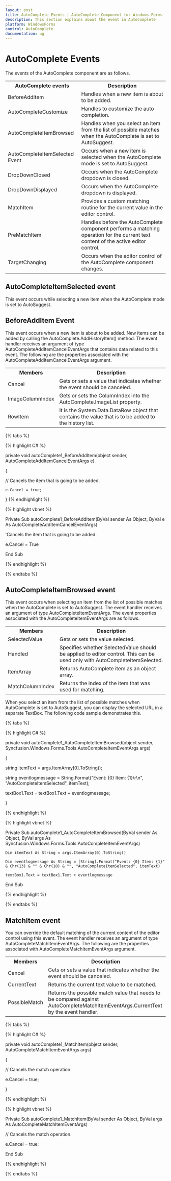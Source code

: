 ```yaml
---
layout: post
title: AutoComplete Events | AutoComplete Component for Windows Forms | Syncfusion
description: This section explains about the event in AutoComplete
platform: WindowsForms
control: AutoComplete
documentation: ug
---
```


# AutoComplete Events

The events of the AutoComplete component are as follows.

<table>
<tr>
<th>
AutoComplete events</th><th>
Description</th></tr>
<tr>
<td>
BeforeAddItem</td><td>
Handles when a new item is about to be added.</td></tr>
<tr>
<td>
AutoCompleteCustomize</td><td>
Handles to customize the auto completion.</td></tr>
<tr>
<td>
AutoCompleteItemBrowsed</td><td>
Handles when you select an item from the list of possible matches when the AutoComplete is set to AutoSuggest.</td></tr>
<tr>
<td>
AutoCompleteItemSelected Event</td><td>
Occurs when a new item is selected when the AutoComplete mode is set to AutoSuggest.</td></tr>
<tr>
<td>
DropDownClosed</td><td>
Occurs when the AutoComplete dropdown is closed.</td></tr>
<tr>
<td>
DropDownDisplayed</td><td>
Occurs when the AutoComplete dropdown is displayed.</td></tr>
<tr>
<td>
MatchItem</td><td>
Provides a custom matching routine for the current value in the editor control.</td></tr>
<tr>
<td>
PreMatchItem</td><td>
Handles before the AutoComplete component performs a matching operation for the current text content of the active editor control.</td></tr>
<tr>
<td> 
TargetChanging</td><td>
Occurs when the editor control of the AutoComplete component changes.</td></tr>
</table>

## AutoCompleteItemSelected event

This event occurs while selecting a new item when the AutoComplete mode is set to AutoSuggest.


## BeforeAddItem Event

This event occurs when a new item is about to be added. New items can be added by calling the AutoComplete.AddHistoryItem() method. The event handler receives an argument of type AutoCompleteAddItemCancelEventArgs that contains data related to this event. The following are the properties associated with the AutoCompleteAddItemCancelEventArgs argument.

<table>
<tr>
<th>
Members</th><th>
Description</th></tr>
<tr>
<td>
Cancel</td><td>
Gets or sets a value that indicates whether the event should be canceled.</td></tr>
<tr>
<td>
ImageColumnIndex</td><td>
Gets or sets the ColumnIndex into the AutoComplete.ImageList property.</td></tr>
<tr>
<td>
RowItem</td><td>
It is the System.Data.DataRow object that contains the value that is to be added to the history list.</td></tr>
</table>

{% tabs %}

{% highlight C# %}



private void autoComplete1_BeforeAddItem(object sender, AutoCompleteAddItemCancelEventArgs e)

{

   // Cancels the item that is going to be added.

    e.Cancel = true;

}
{% endhighlight %}

{% highlight vbnet %}

Private Sub autoComplete1_BeforeAddItem(ByVal sender As Object, ByVal e As AutoCompleteAddItemCancelEventArgs)

   'Cancels the item that is going to be added.   

   e.Cancel = True

End Sub

{% endhighlight %}

{% endtabs %}

## AutoCompleteItemBrowsed event

This event occurs when selecting an item from the list of possible matches when the AutoComplete is set to AutoSuggest. The event handler receives an argument of type AutoCompleteItemEventArgs. The event properties associated with the AutoCompleteItemEventArgs are as follows.

<table>
<tr>
<th>
Members</th><th>
Description</th></tr>
<tr>
<td>
SelectedValue</td><td>
Gets or sets the value selected.</td></tr>
<tr>
<td>
Handled</td><td>
Specifies whether SelectedValue should be applied to editor control. This can be used only with AutoCompleteItemSelected.</td></tr>
<tr>
<td>
ItemArray</td><td>
Returns AutoComplete item as an object array.</td></tr>
<tr>
<td>
MatchColumnIndex</td><td>
Returns the index of the item that was used for matching.</td></tr>
</table>

When you select an item from the list of possible matches when AutoComplete is set to AutoSuggest, you can display the selected URL in a separate TextBox. The following code sample demonstrates this.

{% tabs %}

{% highlight C# %}


private void autoComplete1_AutoCompleteItemBrowsed(object sender, Syncfusion.Windows.Forms.Tools.AutoCompleteItemEventArgs args)

{

   string itemText = args.ItemArray[0].ToString();

   string eventlogmessage = String.Format("Event: {0} Item: {1}\r\n", "AutoCompleteItemSelected", itemText);

   textBox1.Text = textBox1.Text + eventlogmessage;

}

{% endhighlight %}


{% highlight vbnet %}

Private Sub autoComplete1_AutoCompleteItemBrowsed(ByVal sender As Object, ByVal args As Syncfusion.Windows.Forms.Tools.AutoCompleteItemEventArgs)

    Dim itemText As String = args.ItemArray(0).ToString()

    Dim eventlogmessage As String = [String].Format("Event: {0} Item: {1}" & Chr(13) & "" & Chr(10) & "", "AutoCompleteItemSelected", itemText)

    textBox1.Text = textBox1.Text + eventlogmessage

End Sub

{% endhighlight %}

{% endtabs %}

## MatchItem event

You can override the default matching of the current content of the editor control using this event. The event handler receives an argument of type AutoCompleteMatchItemEventArgs. The following are the properties associated with AutoCompleteMatchItemEventArgs argument.

<table>
<tr>
<th>
Members</th><th>
Description</th></tr>
<tr>
<td>
Cancel</td><td>
Gets or sets a value that indicates whether the event should be canceled.</td></tr>
<tr>
<td>
CurrentText</td><td>
Returns the current text value to be matched.</td></tr>
<tr>
<td>
PossibleMatch</td><td>
Returns the possible match value that needs to be compared against AutoCompleteMatchItemEventArgs.CurrentText by the event handler.</td></tr>
</table>

{% tabs %}

{% highlight C# %}


private void autoComplete1_MatchItem(object sender, AutoCompleteMatchItemEventArgs args)

{

   // Cancels the match operation.

   e.Cancel = true;

}

{% endhighlight %}

{% highlight vbnet %}

Private Sub autoComplete1_MatchItem(ByVal sender As Object, ByVal args As AutoCompleteMatchItemEventArgs)

   // Cancels the match operation.

   e.Cancel = true;

End Sub

{% endhighlight %}

{% endtabs %}